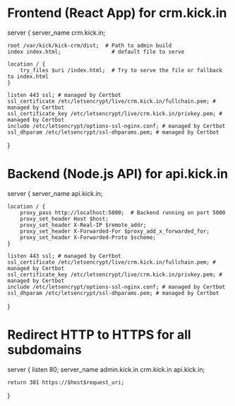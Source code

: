 # Frontend (React App) for crm.kick.in
server {
    server_name crm.kick.in;

    root /var/kick/kick-crm/dist;  # Path to admin build
    index index.html;                # default file to serve

    location / {
        try_files $uri /index.html;  # Try to serve the file or fallback to index.html
    }

    listen 443 ssl; # managed by Certbot
    ssl_certificate /etc/letsencrypt/live/crm.kick.in/fullchain.pem; # managed by Certbot
    ssl_certificate_key /etc/letsencrypt/live/crm.kick.in/privkey.pem; # managed by Certbot
    include /etc/letsencrypt/options-ssl-nginx.conf; # managed by Certbot
    ssl_dhparam /etc/letsencrypt/ssl-dhparams.pem; # managed by Certbot

}


# Backend (Node.js API) for api.kick.in
server {
    server_name api.kick.in;

    location / {
        proxy_pass http://localhost:5000;  # Backend running on port 5000
        proxy_set_header Host $host;
        proxy_set_header X-Real-IP $remote_addr;
        proxy_set_header X-Forwarded-For $proxy_add_x_forwarded_for;
        proxy_set_header X-Forwarded-Proto $scheme;
    }

    listen 443 ssl; # managed by Certbot
    ssl_certificate /etc/letsencrypt/live/crm.kick.in/fullchain.pem; # managed by Certbot
    ssl_certificate_key /etc/letsencrypt/live/crm.kick.in/privkey.pem; # managed by Certbot
    include /etc/letsencrypt/options-ssl-nginx.conf; # managed by Certbot
    ssl_dhparam /etc/letsencrypt/ssl-dhparams.pem; # managed by Certbot

}
# Redirect HTTP to HTTPS for all subdomains
server {
    listen 80;
    server_name admin.kick.in crm.kick.in api.kick.in;

    return 301 https://$host$request_uri;
}
